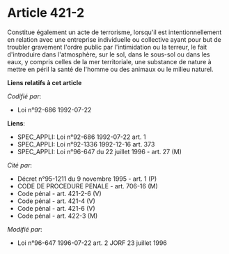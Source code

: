 # Article 421-2

Constitue également un acte de terrorisme, lorsqu'il est intentionnellement en relation avec une entreprise individuelle ou
collective ayant pour but de troubler gravement l'ordre public par l'intimidation ou la terreur, le fait d'introduire dans
l'atmosphère, sur le sol, dans le sous-sol ou dans les eaux, y compris celles de la mer territoriale, une substance de nature
à mettre en péril la santé de l'homme ou des animaux ou le milieu naturel.

**Liens relatifs à cet article**

_Codifié par_:

  - Loi n°92-686 1992-07-22

**Liens**:

  - SPEC_APPLI: Loi n°92-686 1992-07-22 art. 1
  - SPEC_APPLI: Loi n°92-1336 1992-12-16 art. 373
  - SPEC_APPLI: Loi n°96-647 du 22 juillet 1996 - art. 27 (M)

_Cité par_:

  - Décret n°95-1211 du 9 novembre 1995 - art. 1 (P)
  - CODE DE PROCEDURE PENALE - art. 706-16 (M)
  - Code pénal - art. 421-2-6 (V)
  - Code pénal - art. 421-4 (V)
  - Code pénal - art. 421-6 (V)
  - Code pénal - art. 422-3 (M)

_Modifié par_:

  - Loi n°96-647 1996-07-22 art. 2 JORF 23 juillet 1996
